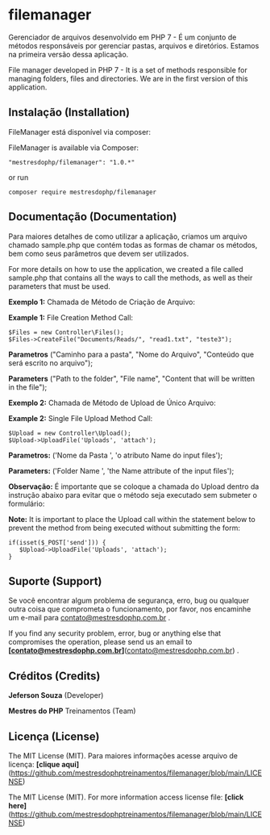 # **filemanager**
Gerenciador de arquivos desenvolvido em PHP 7 - É um conjunto de métodos responsáveis por gerenciar pastas, arquivos e diretórios. Estamos na primeira versão dessa aplicação.

File manager developed in PHP 7 - It is a set of methods responsible for managing folders, files and directories. We are in the first version of this application.


## **Instalação (Installation)**

FileManager está disponível via composer:

FileManager is available via Composer:

```
"mestresdophp/filemanager": "1.0.*"
```

or run

```
composer require mestresdophp/filemanager
```


## **Documentação (Documentation)**

Para maiores detalhes de como utilizar a aplicação, criamos um arquivo chamado sample.php que contém todas as formas de chamar os métodos, bem como seus parâmetros que devem ser utilizados.

For more details on how to use the application, we created a file called sample.php that contains all the ways to call the methods, as well as their parameters that must be used.

**Exemplo 1:** Chamada de Método de Criação de Arquivo: 

**Example 1:** File Creation Method Call:

```
$Files = new Controller\Files();
$Files->CreateFile("Documents/Reads/", "read1.txt", "teste3");
```

**Parametros** ("Caminho para a pasta", "Nome do Arquivo", "Conteúdo que será escrito no arquivo");

**Parameters** ("Path to the folder", "File name", "Content that will be written in the file");

**Exemplo 2:** Chamada de Método de Upload de Único Arquivo:

**Example 2:** Single File Upload Method Call:

```
$Upload = new Controller\Upload();
$Upload->UploadFile('Uploads', 'attach');
```
 
 **Parametros:** ('Nome da Pasta ', 'o atributo Name do input files');
 
 **Parameters:** ('Folder Name ', 'the Name attribute of the input files');
 
 **Observação:** É importante que se coloque a chamada do Upload dentro da instrução abaixo para evitar que o método seja executado sem submeter o formulário:
 
 **Note:** It is important to place the Upload call within the statement below to prevent the method from being executed without submitting the form:
 
 ```
 if(isset($_POST['send'])) {
    $Upload->UploadFile('Uploads', 'attach');
 }
```


## **Suporte (Support)**

Se você encontrar algum problema de segurança, erro, bug ou qualquer outra coisa que comprometa o funcionamento, por favor, nos encaminhe um e-mail para [contato@mestresdophp.com.br](contato@mestresdophp.com.br) .

If you find any security problem, error, bug or anything else that compromises the operation, please send us an email to **[contato@mestresdophp.com.br]**(contato@mestresdophp.com.br)  .


## **Créditos (Credits)**

**Jeferson Souza** (Developer)

**Mestres do PHP** Treinamentos (Team)


## **Licença (License)**

The MIT License (MIT). Para maiores informações acesse arquivo de licença: **[clique aqui]**(https://github.com/mestresdophptreinamentos/filemanager/blob/main/LICENSE)

The MIT License (MIT). For more information access license file: **[click here]**(https://github.com/mestresdophptreinamentos/filemanager/blob/main/LICENSE)
